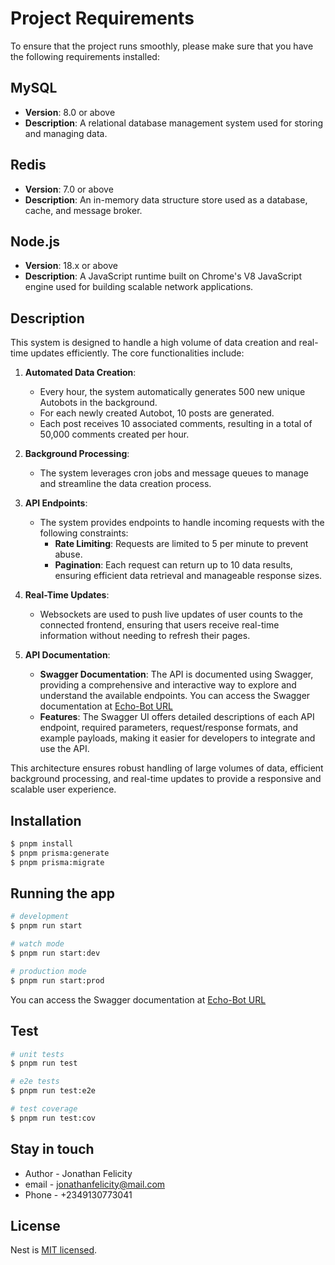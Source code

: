 # Project Requirements

To ensure that the project runs smoothly, please make sure that you have the following requirements installed:

## MySQL

- **Version**: 8.0 or above
- **Description**: A relational database management system used for storing and managing data.

## Redis

- **Version**: 7.0 or above
- **Description**: An in-memory data structure store used as a database, cache, and message broker.

## Node.js

- **Version**: 18.x or above
- **Description**: A JavaScript runtime built on Chrome's V8 JavaScript engine used for building scalable network applications.

## Description

This system is designed to handle a high volume of data creation and real-time updates efficiently. The core functionalities include:

1. **Automated Data Creation**:

   - Every hour, the system automatically generates 500 new unique Autobots in the background.
   - For each newly created Autobot, 10 posts are generated.
   - Each post receives 10 associated comments, resulting in a total of 50,000 comments created per hour.

2. **Background Processing**:

   - The system leverages cron jobs and message queues to manage and streamline the data creation process.

3. **API Endpoints**:

   - The system provides endpoints to handle incoming requests with the following constraints:
     - **Rate Limiting**: Requests are limited to 5 per minute to prevent abuse.
     - **Pagination**: Each request can return up to 10 data results, ensuring efficient data retrieval and manageable response sizes.

4. **Real-Time Updates**:

   - Websockets are used to push live updates of user counts to the connected frontend, ensuring that users receive real-time information without needing to refresh their pages.

5. **API Documentation**:
   - **Swagger Documentation**: The API is documented using Swagger, providing a comprehensive and interactive way to explore and understand the available endpoints. You can access the Swagger documentation at [Echo-Bot URL](http://localhost:8081/docs)
   - **Features**: The Swagger UI offers detailed descriptions of each API endpoint, required parameters, request/response formats, and example payloads, making it easier for developers to integrate and use the API.

This architecture ensures robust handling of large volumes of data, efficient background processing, and real-time updates to provide a responsive and scalable user experience.

## Installation

```bash
$ pnpm install
$ pnpm prisma:generate
$ pnpm prisma:migrate
```

## Running the app

```bash
# development
$ pnpm run start

# watch mode
$ pnpm run start:dev

# production mode
$ pnpm run start:prod
```

You can access the Swagger documentation at [Echo-Bot URL](http://localhost:8081/docs)

## Test

```bash
# unit tests
$ pnpm run test

# e2e tests
$ pnpm run test:e2e

# test coverage
$ pnpm run test:cov
```

## Stay in touch

- Author - Jonathan Felicity
- email - jonathanfelicity@mail.com
- Phone - +2349130773041

## License

Nest is [MIT licensed](LICENSE).

